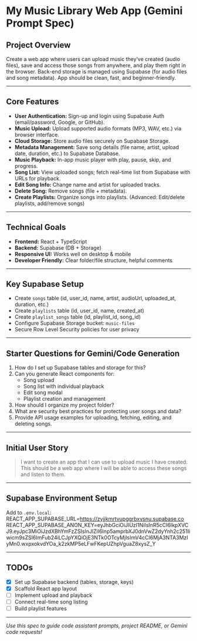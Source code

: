 # My Music Library Web App (Gemini Prompt Spec)

## **Project Overview**
Create a web app where users can upload music they’ve created (audio files), save and access those songs from anywhere, and play them right in the browser. Back-end storage is managed using Supabase (for audio files and song metadata). App should be clean, fast, and beginner-friendly.

---

## **Core Features**
- **User Authentication:** Sign-up and login using Supabase Auth (email/password, Google, or GitHub).
- **Music Upload:** Upload supported audio formats (MP3, WAV, etc.) via browser interface.
- **Cloud Storage:** Store audio files securely on Supabase Storage.
- **Metadata Management:** Save song details (file name, artist, upload date, duration, etc.) to Supabase Database.
- **Music Playback:** In-app music player with play, pause, skip, and progress.
- **Song List:** View uploaded songs; fetch real-time list from Supabase with URLs for playback.
- **Edit Song Info:** Change name and artist for uploaded tracks.
- **Delete Song:** Remove songs (file + metadata).
- **Create Playlists:** Organize songs into playlists. (Advanced: Edit/delete playlists, add/remove songs)

---

## **Technical Goals**
- **Frontend:** React + TypeScript
- **Backend:** Supabase (DB + Storage)
- **Responsive UI:** Works well on desktop & mobile
- **Developer Friendly:** Clear folder/file structure, helpful comments

---

## **Key Supabase Setup**
- Create `songs` table (id, user_id, name, artist, audioUrl, uploaded_at, duration, etc.)
- Create `playlists` table (id, user_id, name, created_at)
- Create `playlist_songs` table (id, playlist_id, song_id)
- Configure Supabase Storage bucket: `music-files`
- Secure Row Level Security policies for user privacy

---

## **Starter Questions for Gemini/Code Generation**
1. How do I set up Supabase tables and storage for this?
2. Can you generate React components for:
    - Song upload
    - Song list with individual playback
    - Edit song modal
    - Playlist creation and management
3. How should I organize my project folder?
4. What are security best practices for protecting user songs and data?
5. Provide API usage examples for uploading, fetching, editing, and deleting songs.

---

## **Initial User Story**
> I want to create an app that I can use to upload music I have created. This should be a web app where I will be able to access these songs and listen to them.

---

## **Supabase Environment Setup**
Add to `.env.local`:
  REACT_APP_SUPABASE_URL=https://zyjjkmrtvupggrbxvsnu.supabase.co
REACT_APP_SUPABASE_ANON_KEY=eyJhbGciOiJIUzI1NiIsInR5cCI6IkpXVCJ9.eyJpc3MiOiJzdXBhYmFzZSIsInJlZiI6Inp5amprbXJ0dnVwZ2dyYnh2c251Iiwicm9sZSI6ImFub24iLCJpYXQiOjE3NTk0OTcyMjIsImV4cCI6MjA3NTA3MzIyMn0.wxpxokvdYOa_k2zkMP5eLFwFKepUZhpVguaZ8xysZ_Y


---

## **TODOs**
- [x] Set up Supabase backend (tables, storage, keys)
- [x] Scaffold React app layout
- [ ] Implement upload and playback
- [ ] Connect real-time song listing
- [ ] Build playlist features

---

*Use this spec to guide code assistant prompts, project README, or Gemini code requests!*  
